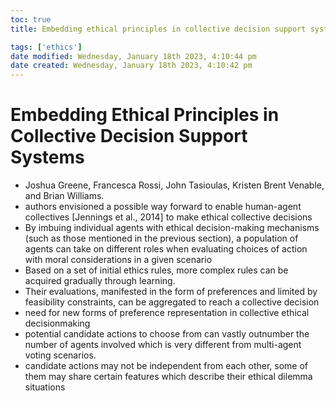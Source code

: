 ```yaml
---
toc: true
title: Embedding ethical principles in collective decision support systems

tags: ['ethics']
date modified: Wednesday, January 18th 2023, 4:10:44 pm
date created: Wednesday, January 18th 2023, 4:10:42 pm
---
```


# Embedding Ethical Principles in Collective Decision Support Systems


- Joshua Greene, Francesca Rossi, John Tasioulas, Kristen Brent Venable, and Brian Williams.
- authors envisioned a possible way forward to enable human-agent collectives [Jennings et al., 2014] to make ethical collective decisions
- By imbuing individual agents with ethical decision-making mechanisms (such as those mentioned in the previous section), a population of agents can take on different roles when evaluating choices of action with moral considerations in a given scenario
- Based on a set of initial ethics rules, more complex rules can be acquired gradually through learning.
- Their evaluations, manifested in the form of preferences and limited by feasibility constraints, can be aggregated to reach a collective decision
- need for new forms of preference representation in collective ethical decisionmaking
- potential candidate actions to choose from can vastly outnumber the number of agents involved which is very different from multi-agent voting scenarios.
- candidate actions may not be independent from each other, some of them may share certain features which describe their ethical dilemma situations



